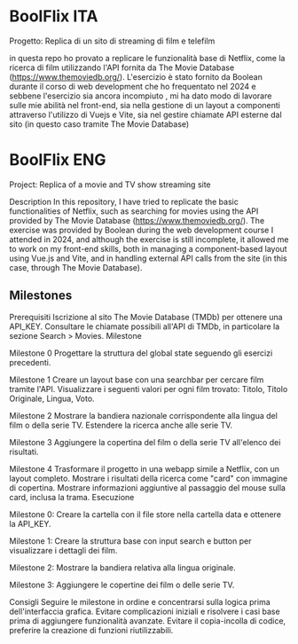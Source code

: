 # BoolFlix ITA
 Progetto: Replica di un sito di streaming di film e telefilm


in questa repo ho provato a replicare le funzionalità base di Netflix, come la ricerca di film utilizzando l'API fornita da The Movie Database (https://www.themoviedb.org/).
L'esercizio è stato fornito da Boolean durante il corso di web development che ho frequentato nel 2024 e sebbene l'esercizio sia ancora incompiuto , mi ha dato modo di lavorare sulle mie abilità nel front-end, sia nella gestione di un layout a componenti attraverso l'utilizzo di Vuejs e Vite, sia nel gestire chiamate API esterne dal sito (in questo caso tramite The Movie Database)

# BoolFlix ENG
Project: Replica of a movie and TV show streaming site

Description In this repository, I have tried to replicate the basic functionalities of Netflix, such as searching for movies using the API provided by The Movie Database (https://www.themoviedb.org/). The exercise was provided by Boolean during the web development course I attended in 2024, and although the exercise is still incomplete, it allowed me to work on my front-end skills, both in managing a component-based layout using Vue.js and Vite, and in handling external API calls from the site (in this case, through The Movie Database).





## Milestones

Prerequisiti
Iscrizione al sito The Movie Database (TMDb) per ottenere una API_KEY.
Consultare le chiamate possibili all'API di TMDb, in particolare la sezione Search > Movies.
Milestone

Milestone 0
Progettare la struttura del global state seguendo gli esercizi precedenti.

Milestone 1
Creare un layout base con una searchbar per cercare film tramite l'API.
Visualizzare i seguenti valori per ogni film trovato: Titolo, Titolo Originale, Lingua, Voto.

Milestone 2
Mostrare la bandiera nazionale corrispondente alla lingua del film o della serie TV.
Estendere la ricerca anche alle serie TV.

Milestone 3
Aggiungere la copertina del film o della serie TV all'elenco dei risultati.

Milestone 4
Trasformare il progetto in una webapp simile a Netflix, con un layout completo.
Mostrare i risultati della ricerca come "card" con immagine di copertina.
Mostrare informazioni aggiuntive al passaggio del mouse sulla card, inclusa la trama.
Esecuzione

Milestone 0: Creare la cartella con il file store nella cartella data e ottenere la API_KEY.

Milestone 1: Creare la struttura base con input search e button per visualizzare i dettagli dei film.

Milestone 2: Mostrare la bandiera relativa alla lingua originale.

Milestone 3: Aggiungere le copertine dei film o delle serie TV.

Consigli
Seguire le milestone in ordine e concentrarsi sulla logica prima dell'interfaccia grafica.
Evitare complicazioni iniziali e risolvere i casi base prima di aggiungere funzionalità avanzate.
Evitare il copia-incolla di codice, preferire la creazione di funzioni riutilizzabili.